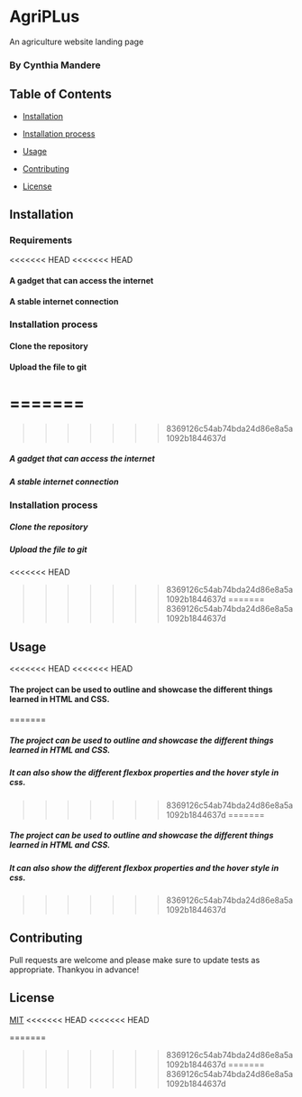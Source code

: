 # AgriPLus
An agriculture website landing page
### By Cynthia Mandere
## Table of Contents
- [Installation](##Installation)

- [Installation process](##Installation )

- [Usage](##Usage)

- [Contributing](##Contributing)

- [License](##License)


## Installation
### Requirements
<<<<<<< HEAD
<<<<<<< HEAD
#### A gadget that can access the internet
#### A stable internet connection

### Installation process
#### Clone the repository
#### Upload the file to git
=======
=======
>>>>>>> 8369126c54ab74bda24d86e8a5a1092b1844637d
##### A gadget that can access the internet
##### A stable internet connection

### Installation process
##### Clone the repository
##### Upload the file to git
<<<<<<< HEAD
>>>>>>> 8369126c54ab74bda24d86e8a5a1092b1844637d
=======
>>>>>>> 8369126c54ab74bda24d86e8a5a1092b1844637d


## Usage

<<<<<<< HEAD
<<<<<<< HEAD
#### The project can be used to outline and showcase the different things learned in HTML and CSS.
#### 
=======
##### The project can be used to outline and showcase the different things learned in HTML and CSS.
##### It can also show the different flexbox properties and the hover style in css.
>>>>>>> 8369126c54ab74bda24d86e8a5a1092b1844637d
=======
##### The project can be used to outline and showcase the different things learned in HTML and CSS.
##### It can also show the different flexbox properties and the hover style in css.
>>>>>>> 8369126c54ab74bda24d86e8a5a1092b1844637d

## Contributing
Pull requests are welcome and please make sure to update tests as appropriate. Thankyou in advance!


## License
[MIT](https://choosealicense.com/licenses/mit/)
<<<<<<< HEAD
<<<<<<< HEAD

=======
>>>>>>> 8369126c54ab74bda24d86e8a5a1092b1844637d
=======
>>>>>>> 8369126c54ab74bda24d86e8a5a1092b1844637d
